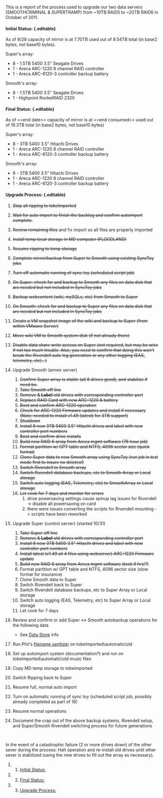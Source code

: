 This is a report of the process used to upgrade our two data servers
(SMOOTHCRIMINAL & SUPERTRAMP) from \~10TB RAID5 to \~20TB RAID6 in
October of 2011.

#### Initial Status: {.editable}

As of 9/28 capacity of mirror is at 7.70TB used out of 9.54TB total (in
base2 bytes, not base10 bytes).

Super's array:

-   8 - 1.5TB 5400 3.5" Seagate Drives
-   1 - Areca ARC-1220 8 channel RAID controller
-   1 - Areca ARC-6120-3 controller backup battery

Smooth's array:

-   8 - 1.5TB 5400 3.5" Seagate Drives
-   1 - Highpoint RocketRAID 2320

#### Final Status: {.editable}

As of \<\<end date\>\> capacity of mirror is at \<\<end consumed\>\>
used out of 16.3TB total (in base2 bytes, not base10 bytes)

Super's array:

-   8 - 3TB 5400 3.5" Hitachi Drives
-   1 - Areca ARC-1220 8 channel RAID controller
-   1 - Areca ARC-6120-3 controller backup battery

Smooth's array:

-   8 - 3TB 5400 3.5" Hitachi Drives
-   1 - Areca ARC-1220 8 channel RAID controller
-   1 - Areca ARC-6120-3 controller backup battery

#### Upgrade Process: {.editable}

1.  ~~Stop all ripping to tobeImported~~
2.  ~~Wait for auto import to finish the backlog and confirm autoimport
    complete.~~
3.  ~~Review remaining files~~ and fix import so all files are properly
    imported
4.  ~~Install temp local storage in MD computer (FLOODLAND)~~
5.  ~~Resume ripping to temp storage~~
6.  ~~Complete mirror/backup from Super to Smooth using existing SyncToy
    jobs~~
7.  ~~Turn off automatic running of sync toy (scheduled script job)~~
8.  ~~On Super: check for and backup to Smooth any files on data disk
    that are needed but not included in SyncToy jobs~~
9.  ~~Backup webcontent (wiki, mySQLs, etc) from Smooth to Super~~
10. ~~On Smooth: check for and backup to Super any files on data disk
    that are needed but not included in SyncToy jobs~~
11. ~~Create a VM snapshot image of the wiki and backup to Super (from
    within VMware Server)~~
12. ~~Move wiki VM to Smooth system disk (if not already there)~~
13. ~~Disable data share write access on Super (not required, but may be
    wise if not too much trouble. Also, you need to confirm that doing
    this won't break the Rivendell auto log generation or any other
    logging (EAS, telemetry, etc)...)~~
14. Upgrade Smooth (annex server)
    1.  ~~Confirm Super array is stable (all 8 drives good), and
        stabilize if need be.~~
    2.  ~~Take Smooth off line~~
    3.  ~~Remove & **Label** old drives with corresponding controller
        port~~
    4.  ~~Replace RAID Card with new ARC-1220 & battery~~
    5.  ~~Boot and confirm ARC-1220 operation~~
    6.  ~~Check for ARC-1220 Firmware updates and install if necessary
        (Note: needed to install v1.49 (latest) for 3TB support)~~
    7.  ~~Shutdown~~
    8.  ~~Install 8 new 3TB 5400 3.5" Hitachi drives and label with new
        controller port numbers~~
    9.  ~~Boot and confirm drive installs~~
    10. ~~Build new RAID 6 array from Areca mgmt software (76 hour
        job)~~
    11. ~~Format partition w/ GPT table and NTFS, 4096 sector size
        (quick format)~~
    12. ~~Clone Super data to new Smooth array using SyncToy (run job in
        test mode first to insure no deletes!)~~
    13. ~~Switch Rivendell to Smooth array~~
    14. ~~Switch Rivendell database backups, etc to Smooth Array or
        Local storage~~
    15. ~~Switch auto logging (EAS, Telemetry, etc) to SmoothArray or
        Local storage~~
    16. ~~Let cook for 7 days and monitor for errors~~
        1.  drive powersaving settings cause spinup lag issues for
            Rivendell -\> disable all powersaving on card
        2.  there were issues converting the scripts for Rivendell
            mounting -\> scripts have been reworked

15. Upgrade Super (control server) (started 10/31)
    1.  ~~Take Super off line~~
    2.  ~~Remove & **Label** old drives with corresponding controller
        port~~
    3.  ~~Install 8 new 3TB 5400 3.5" Hitachi drives and label with new
        controller port numbers~~
    4.  ~~Install latest (v1.49 all 4 files using webserver) ARC-1220
        Firmware update~~
    5.  ~~Build new RAID 6 array from Areca mgmt software (took 9
        hrs!?)~~
    6.  Format partition w/ GPT table and NTFS, 4096 sector size (slow
        format for insurance)
    7.  Clone Smooth data to Super
    8.  Switch Rivendell back to Super
    9.  Switch Rivendell database backups, etc to Super Array or Local
        storage
    10. Switch auto logging (EAS, Telemetry, etc) to Super Array or
        Local storage
    11. Let cook for 7 days

16. Review and confirm or add Super \<-\> Smooth autobackup operations
    for the following data
    -   See [Data
        Store](https://wiki.wmfo.org/Operations/Systems/Servers/Data_Store "Data Store")
        info

17. Run Phil's [filename
    sanitizer](https://wiki.wmfo.org/Operations/Code/FilenameSanitizer "Filename Sanitizer")
    on tobeImported\\automatic\\old
18. Set up autoimport system (documentation?) and run on
    tobeImported\\automatic\\old music files
19. Copy MD temp storage to tobeimported
20. Switch Ripping back to Super
21. Resume full, normal auto import
22. Turn on automatic running of sync toy (scheduled script job,
    possibly already completed as part of 16)
23. Resume normal operations
24. Document the crap out of the above backup systems, Rivendell setup,
    and Super/Smooth Rivendell switching process for future generations

 

In the event of a catastrophic failure (2 or more drives down) of the
other sever during the process: Halt operation and re-install old drives
until other sever is stabilized (using the new drives to fill out the
array as necessary).

1.  1. [Initial Status:](#Initial_Status:)
2.  2. [Final Status:](#Final_Status:)
3.  3. [Upgrade Process:](#Upgrade_Process:)

